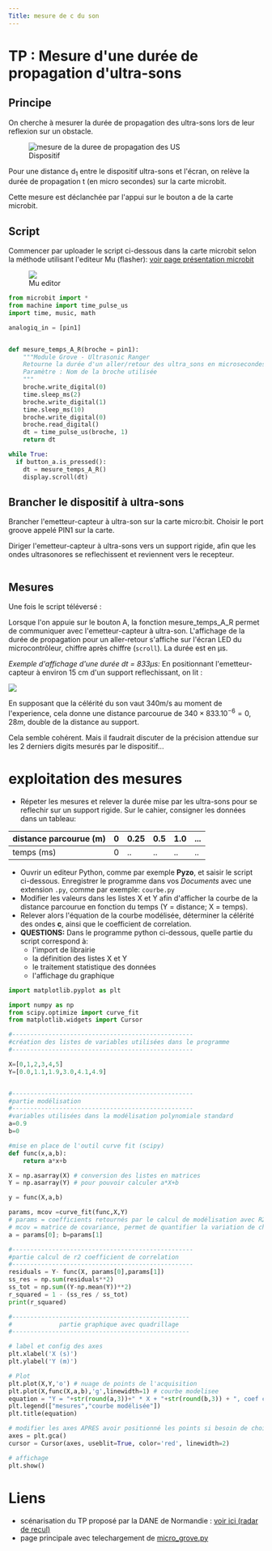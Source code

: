 ```yaml
---
Title: mesure de c du son
---
```


# TP : Mesure d'une durée de propagation d'ultra-sons
## Principe
On cherche à mesurer la durée de propagation des ultra-sons lors de leur reflexion sur un obstacle.

<figure>
    <img src="../images/E_R.png" alt="mesure de la duree de propagation des US">
    <figcaption>Dispositif</figcaption>
</figure>

Pour une distance d<sub>1</sub> entre le dispositif ultra-sons et l'écran, on relève la durée de propagation t (en micro secondes) sur la carte microbit.

Cette mesure est déclanchée par l'appui sur le bouton a de la carte microbit.

## Script
Commencer par uploader le script ci-dessous dans la carte microbit selon la méthode utilisant l'editeur Mu (flasher): [voir page présentation microbit](/docs/techno/pages/MB_init/#utiliser-l-editeur-mu)

<figure>
<img src="/docs/techno/pages/images/helloworld.png">
<figcaption>Mu editor</figcaption>
</figure>

```python
from microbit import *
from machine import time_pulse_us
import time, music, math

analogiq_in = [pin1]


def mesure_temps_A_R(broche = pin1):
    """Module Grove - Ultrasonic Ranger
    Retourne la durée d'un aller/retour des ultra_sons en microsecondes
    Paramètre : Nom de la broche utilisée
    """
    broche.write_digital(0)
    time.sleep_ms(2)
    broche.write_digital(1)
    time.sleep_ms(10)
    broche.write_digital(0)
    broche.read_digital()
    dt = time_pulse_us(broche, 1)
    return dt

while True:
  if button_a.is_pressed():
    dt = mesure_temps_A_R()
    display.scroll(dt)
``` 

## Brancher le dispositif à ultra-sons
Brancher l'emetteur-capteur à ultra-son sur la carte micro:bit. Choisir le port groove appelé PIN1 sur la carte.

Diriger l'emetteur-capteur à ultra-sons vers un support rigide, afin que les ondes ultrasonores se reflechissent et reviennent vers le recepteur.

<figure>
  <img scr="../images/mu_us2.png">
</figure>

## Mesures
Une fois le script téléversé : 

Lorsque l'on appuie sur le bouton A, la fonction mesure_temps_A_R permet de communiquer avec l'emetteur-capteur à ultra-son. L'affichage de la durée de propagation pour un aller-retour s'affiche sur l'écran LED du microcontrôleur, chiffre après chiffre (`scroll`). La durée est en &micro;s.

<em>Exemple d'affichage d'une durée dt = 833&micro;s:</em>
En positionnant l'emetteur-capteur à environ 15 cm d'un support reflechissant, on lit : 

<img src="../images/mu_833.png">

En supposant que la célérité du son vaut 340m/s au moment de l'experience, cela donne une distance parcourue de $340 \times 833.10^{-6} = 0,28m$, double de la distance au support.

Cela semble cohérent. Mais il faudrait discuter de la précision attendue sur les 2 derniers digits mesurés par le dispositif...

# exploitation des mesures
* Répeter les mesures et relever la durée mise par les ultra-sons pour se reflechir sur un support rigide. Sur le cahier, consigner les données dans un tableau:

| distance parcourue (m) | 0 | 0.25 | 0.5 | 1.0 | ... |
|--- |--- |--- |--- |--- |--- |
| temps (ms) | 0 | .. | .. | .. | .. |

* Ouvrir un editeur Python, comme par exemple **Pyzo**, et saisir le script ci-dessous. Enregistrer le programme dans vos *Documents* avec une extension `.py`, comme par exemple: `courbe.py`
* Modifier les valeurs dans les listes X et Y afin d'afficher la courbe de la distance parcourue en fonction du temps (Y = distance; X = temps).
* Relever alors l'équation de la courbe modélisée, déterminer la célérité des ondes **c**, ainsi que le coefficient de correlation.
* **QUESTIONS:** Dans le programme python ci-dessous, quelle partie du script correspond à:
    * l'import de librairie
    * la définition des listes X et Y
    * le traitement statistique des données
    * l'affichage du graphique

```python
import matplotlib.pyplot as plt

import numpy as np
from scipy.optimize import curve_fit
from matplotlib.widgets import Cursor

#--------------------------------------------------
#création des listes de variables utilisées dans le programme
#--------------------------------------------------

X=[0,1,2,3,4,5]
Y=[0.0,1.1,1.9,3.0,4.1,4.9]


#--------------------------------------------------
#partie modélisation
#--------------------------------------------------
#variables utilisées dans la modélisation polynomiale standard
a=0.9
b=0

#mise en place de l'outil curve fit (scipy)
def func(x,a,b):
    return a*x+b

X = np.asarray(X) # conversion des listes en matrices 
Y = np.asarray(Y) # pour pouvoir calculer a*X+b

y = func(X,a,b)

params, mcov =curve_fit(func,X,Y)
# params = coefficients retournés par le calcul de modélisation avec R2 minimal
# mcov = matrice de covariance, permet de quantifier la variation de chaque variable par rapport à chacune des autres
a = params[0]; b=params[1]

#--------------------------------------------------
#partie calcul de r2 coefficient de correlation
#--------------------------------------------------
residuals = Y- func(X, params[0],params[1])
ss_res = np.sum(residuals**2)
ss_tot = np.sum((Y-np.mean(Y))**2)
r_squared = 1 - (ss_res / ss_tot)
print(r_squared)

#-------------------------------------------------
#             partie graphique avec quadrillage
#-------------------------------------------------

# label et config des axes
plt.xlabel('X (s)')
plt.ylabel('Y (m)')

# Plot
plt.plot(X,Y,'o') # nuage de points de l'acquisition
plt.plot(X,func(X,a,b),'g',linewidth=1) # courbe modelisee
equation = "Y = "+str(round(a,3))+" * X + "+str(round(b,3)) + ", coef correlation r2 = " + str(round(r_squared,5))
plt.legend(["mesures","courbe modélisée"])
plt.title(equation)

# modifier les axes APRES avoir positionné les points si besoin de choisir l'echelle
axes = plt.gca()
cursor = Cursor(axes, useblit=True, color='red', linewidth=2)

# affichage
plt.show()
```


<!--
## Analyse du signal ultra-sons (oscilloscope)
* Modifier le script pour que la boucle `while` n'execute qu'une seule instruction : `dt = mesure_temps_A_R()`.
* Diriger alors les ondes emises par le circuit microbit vers un autre recepteur à US, lui même relié à un oscilloscope.
* Analyser le signal, et interpréter alors les instructions dans la fonction `mesure_temps_A_R`:


```python
    broche.write_digital(0)
    time.sleep_ms(2)
    broche.write_digital(1)
    time.sleep_ms(10)
``` 
-->

# Liens


* scénarisation du TP proposé par la DANE de Normandie : [voir ici (radar de recul)](https://numerique-sciences-informatiques.discip.ac-caen.fr/IMG/pdf/radar-de-recul.pdf)
* page principale avec telechargement de [micro_grove.py](https://numerique-sciences-informatiques.discip.ac-caen.fr/kit-grove-pour-micro-bit-et-applications-en-snt)
